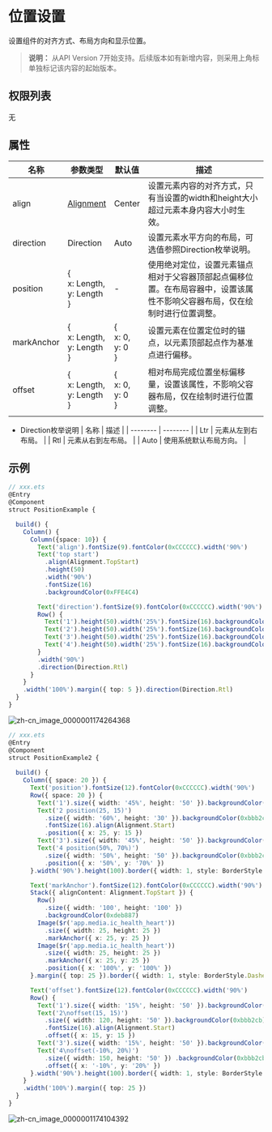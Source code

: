 # 位置设置

设置组件的对齐方式、布局方向和显示位置。

>  **说明：**
> 从API Version 7开始支持。后续版本如有新增内容，则采用上角标单独标记该内容的起始版本。


## 权限列表

无


## 属性


| 名称 | 参数类型 | 默认值 | 描述 |
| -------- | -------- | -------- | -------- |
| align | [Alignment](ts-appendix-enums.md#alignment枚举说明) | Center | 设置元素内容的对齐方式，只有当设置的width和height大小超过元素本身内容大小时生效。 |
| direction | Direction | Auto | 设置元素水平方向的布局，可选值参照Direction枚举说明。 |
| position | {<br/>x:&nbsp;Length,<br/>y:&nbsp;Length<br/>} | - | 使用绝对定位，设置元素锚点相对于父容器顶部起点偏移位置。在布局容器中，设置该属性不影响父容器布局，仅在绘制时进行位置调整。 |
| markAnchor | {<br/>x:&nbsp;Length,<br/>y:&nbsp;Length<br/>} | {<br/>x:&nbsp;0,<br/>y:&nbsp;0<br/>} | 设置元素在位置定位时的锚点，以元素顶部起点作为基准点进行偏移。 |
| offset | {<br/>x:&nbsp;Length,<br/>y:&nbsp;Length<br/>} | {<br/>x:&nbsp;0,<br/>y:&nbsp;0<br/>} | 相对布局完成位置坐标偏移量，设置该属性，不影响父容器布局，仅在绘制时进行位置调整。 |


- Direction枚举说明
  | 名称 | 描述 |
  | -------- | -------- |
  | Ltr | 元素从左到右布局。 |
  | Rtl | 元素从右到左布局。 |
  | Auto | 使用系统默认布局方向。 |


## 示例

```ts
// xxx.ets
@Entry
@Component
struct PositionExample {

  build() {
    Column() {
      Column({space: 10}) {
        Text('align').fontSize(9).fontColor(0xCCCCCC).width('90%')
        Text('top start')
          .align(Alignment.TopStart)
          .height(50)
          .width('90%')
          .fontSize(16)
          .backgroundColor(0xFFE4C4)

        Text('direction').fontSize(9).fontColor(0xCCCCCC).width('90%')
        Row() {
          Text('1').height(50).width('25%').fontSize(16).backgroundColor(0xF5DEB3)
          Text('2').height(50).width('25%').fontSize(16).backgroundColor(0xD2B48C)
          Text('3').height(50).width('25%').fontSize(16).backgroundColor(0xF5DEB3)
          Text('4').height(50).width('25%').fontSize(16).backgroundColor(0xD2B48C)
        }
        .width('90%')
        .direction(Direction.Rtl)
      }
    }
    .width('100%').margin({ top: 5 }).direction(Direction.Rtl)
  }
}
```

![zh-cn_image_0000001174264368](figures/zh-cn_image_0000001174264368.gif)

```ts
// xxx.ets
@Entry
@Component
struct PositionExample2 {
  
  build() {
    Column({ space: 20 }) {
      Text('position').fontSize(12).fontColor(0xCCCCCC).width('90%')
      Row({ space: 20 }) {
        Text('1').size({ width: '45%', height: '50' }).backgroundColor(0xdeb887).border({ width: 1 }) .fontSize(16)
        Text('2 position(25, 15)')
          .size({ width: '60%', height: '30' }).backgroundColor(0xbbb2cb).border({ width: 1 })
          .fontSize(16).align(Alignment.Start)
          .position({ x: 25, y: 15 })
        Text('3').size({ width: '45%', height: '50' }).backgroundColor(0xdeb887).border({ width: 1 }).fontSize(16)
        Text('4 position(50%, 70%)')
          .size({ width: '50%', height: '50' }).backgroundColor(0xbbb2cb).border({ width: 1 }).fontSize(16)
          .position({ x: '50%', y: '70%' })
      }.width('90%').height(100).border({ width: 1, style: BorderStyle.Dashed })

      Text('markAnchor').fontSize(12).fontColor(0xCCCCCC).width('90%')
      Stack({ alignContent: Alignment.TopStart }) {
        Row()
          .size({ width: '100', height: '100' })
          .backgroundColor(0xdeb887)
        Image($r('app.media.ic_health_heart'))
          .size({ width: 25, height: 25 })
          .markAnchor({ x: 25, y: 25 })
        Image($r('app.media.ic_health_heart'))
          .size({ width: 25, height: 25 })
          .markAnchor({ x: 25, y: 25 })
          .position({ x: '100%', y: '100%' })
      }.margin({ top: 25 }).border({ width: 1, style: BorderStyle.Dashed })

      Text('offset').fontSize(12).fontColor(0xCCCCCC).width('90%')
      Row() {
        Text('1').size({ width: '15%', height: '50' }).backgroundColor(0xdeb887).border({ width: 1 }).fontSize(16)
        Text('2\noffset(15, 15)')
          .size({ width: 120, height: '50' }).backgroundColor(0xbbb2cb).border({ width: 1 })
          .fontSize(16).align(Alignment.Start)
          .offset({ x: 15, y: 15 })
        Text('3').size({ width: '15%', height: '50' }).backgroundColor(0xdeb887).border({ width: 1 }).fontSize(16)
        Text('4\noffset(-10%, 20%)')
          .size({ width: 150, height: '50' }) .backgroundColor(0xbbb2cb).border({ width: 1 }).fontSize(16)
          .offset({ x: '-10%', y: '20%' })
      }.width('90%').height(100).border({ width: 1, style: BorderStyle.Dashed })
    }
    .width('100%').margin({ top: 25 })
  }
}
```

![zh-cn_image_0000001174104392](figures/zh-cn_image_0000001174104392.gif)

